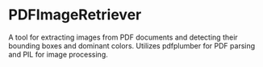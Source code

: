 # PDFImageRetriever
A tool for extracting images from PDF documents and detecting their bounding boxes and dominant colors. Utilizes pdfplumber for PDF parsing and PIL for image processing.
